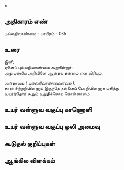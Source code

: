 உ


## அதிகாரம் எண்

புல்லறிவாண்மை - பாயிரம் - 085	
## உரை

இனி,  
ஏனைப் புல்லறிவாண்மை கூறுகின்றார்.  
அது புல்லிய அறிவினை ஆள்தல் தன்மை என விரியும்.  

அஃதாவது _( புல்லறிவாண்மையாவது )_,  
தான் சிற்றறிவினனாய் இருந்தே தன்னைப் பேரறிவினனாக மதித்து  
உயர்ந்தோர் கூறும் உறுதிச்சொல் கொள்ளாமை.


## உயர் வள்ளுவ வகுப்பு காணொளி


## உயர் வள்ளுவ வகுப்பு ஒலி அமைவு 


## கூடுதல் குறிப்புகள்


## ஆங்கில விளக்கம்

